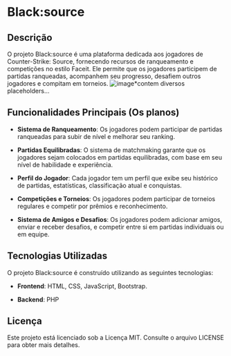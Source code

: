 # Black:source

## Descrição

O projeto Black:source é uma plataforma dedicada aos jogadores de Counter-Strike: Source, fornecendo recursos de ranqueamento e competições no estilo Faceit. Ele permite que os jogadores participem de partidas ranqueadas, acompanhem seu progresso, desafiem outros jogadores e compitam em torneios.
![image](https://github.com/0gudu/Black-source/assets/89671108/ec39682a-f6da-474d-b847-0e56307fa367)*contem diversos placeholders...

## Funcionalidades Principais (Os planos)

- **Sistema de Ranqueamento**: Os jogadores podem participar de partidas ranqueadas para subir de nível e melhorar seu ranking.
  
- **Partidas Equilibradas**: O sistema de matchmaking garante que os jogadores sejam colocados em partidas equilibradas, com base em seu nível de habilidade e experiência.

- **Perfil do Jogador**: Cada jogador tem um perfil que exibe seu histórico de partidas, estatísticas, classificação atual e conquistas.

- **Competições e Torneios**: Os jogadores podem participar de torneios regulares e competir por prêmios e reconhecimento.

- **Sistema de Amigos e Desafios**: Os jogadores podem adicionar amigos, enviar e receber desafios, e competir entre si em partidas individuais ou em equipe.

## Tecnologias Utilizadas

O projeto Black:source é construído utilizando as seguintes tecnologias:

- **Frontend**: HTML, CSS, JavaScript, Bootstrap.
  
- **Backend**: PHP

## Licença

Este projeto está licenciado sob a Licença MIT. Consulte o arquivo LICENSE para obter mais detalhes.
